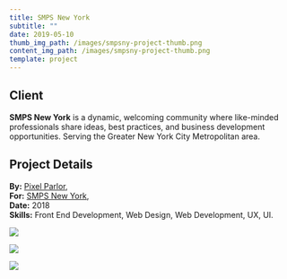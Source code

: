 ```yaml
---
title: SMPS New York
subtitle: ""
date: 2019-05-10
thumb_img_path: /images/smpsny-project-thumb.png
content_img_path: /images/smpsny-project-thumb.png
template: project
---
```

## Client

**SMPS New York** is a dynamic, welcoming community where like-minded professionals share ideas, best practices, and business development opportunities. Serving the Greater New York City Metropolitan area.

## Project Details

**By:** [Pixel Parlor](http://www.pixelparlor.com/),\
**For:** [SMPS New York](https://www.smpsny.org/),\
**Date:** 2018\
**Skills:** Front End Development, Web Design, Web Development, UX, UI.

![](/images/sbn-dsk.png)

![](/images/smpsny-tblt.png)

![](/images/smpsny-phn.png)